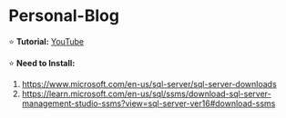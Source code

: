 # Personal-Blog

⭐ **Tutorial:** [YouTube](https://youtu.be/ETEHlrwvE6Q)

⭐ **Need to Install:** <br>
1. https://www.microsoft.com/en-us/sql-server/sql-server-downloads
2. https://learn.microsoft.com/en-us/sql/ssms/download-sql-server-management-studio-ssms?view=sql-server-ver16#download-ssms
